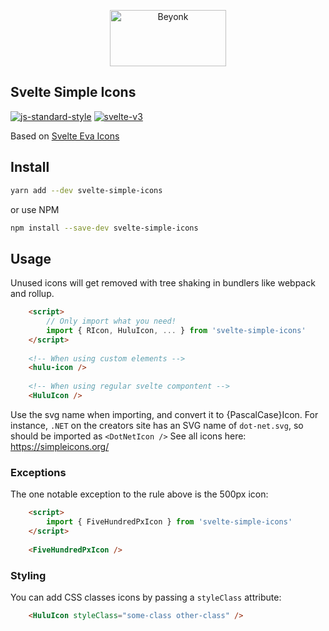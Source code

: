<p align="center">
  <img width="186" height="90" src="https://user-images.githubusercontent.com/218949/44782765-377e7c80-ab80-11e8-9dd8-fce0e37c235b.png" alt="Beyonk" />
</p>

## Svelte Simple Icons

[![js-standard-style](https://img.shields.io/badge/code%20style-standard-brightgreen.svg)](http://standardjs.com) [![svelte-v3](https://img.shields.io/badge/svelte-v3-blueviolet.svg)](https://svelte.dev)

Based on [Svelte Eva Icons](https://github.com/dylanblokhuis/svelte-eva-icons)

## Install

```bash
yarn add --dev svelte-simple-icons
```
or use NPM
```bash
npm install --save-dev svelte-simple-icons
```

## Usage
Unused icons will get removed with tree shaking in bundlers like webpack and rollup.
```html
    <script>
        // Only import what you need!
    	import { RIcon, HuluIcon, ... } from 'svelte-simple-icons'
    </script>
    
    <!-- When using custom elements -->
    <hulu-icon />
    
    <!-- When using regular svelte compontent -->
    <HuluIcon />
```

Use the svg name when importing, and convert it to {PascalCase}Icon. 
For instance, `.NET` on the creators site has an SVG name of `dot-net.svg`, so should be imported as `<DotNetIcon />`
See all icons here: https://simpleicons.org/

### Exceptions

The one notable exception to the rule above is the 500px icon:

```html
    <script>
    	import { FiveHundredPxIcon } from 'svelte-simple-icons'
    </script>
    
    <FiveHundredPxIcon />
```

### Styling
You can add CSS classes icons by passing a `styleClass` attribute:

```html
    <HuluIcon styleClass="some-class other-class" />
```

